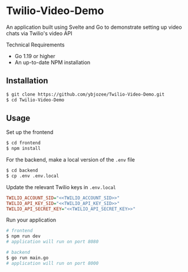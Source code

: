 # Twilio-Video-Demo
An application built using Svelte and Go to demonstrate setting up video chats via Twilio's video API


Technical Requirements
* Go 1.19 or higher
* An up-to-date NPM installation


Installation
------------
```bash
$ git clone https://github.com/ybjozee/Twilio-Video-Demo.git
$ cd Twilio-Video-Demo
```

Usage
-----
Set up the frontend 

```bash
$ cd frontend
$ npm install
```

For the backend, make a local version of the `.env` file

```bash
$ cd backend
$ cp .env .env.local
```

Update the relevant Twilio keys in `.env.local`

``` ini
TWILIO_ACCOUNT_SID="<<TWILIO_ACCOUNT_SID>>"
TWILIO_API_KEY_SID="<<TWILIO_API_KEY_SID>>"
TWILIO_API_SECRET_KEY="<<TWILIO_API_SECRET_KEY>>"
```

Run your application
```bash
# frontend
$ npm run dev
# application will run on port 8080

# backend
$ go run main.go
# application will run on port 8000
```